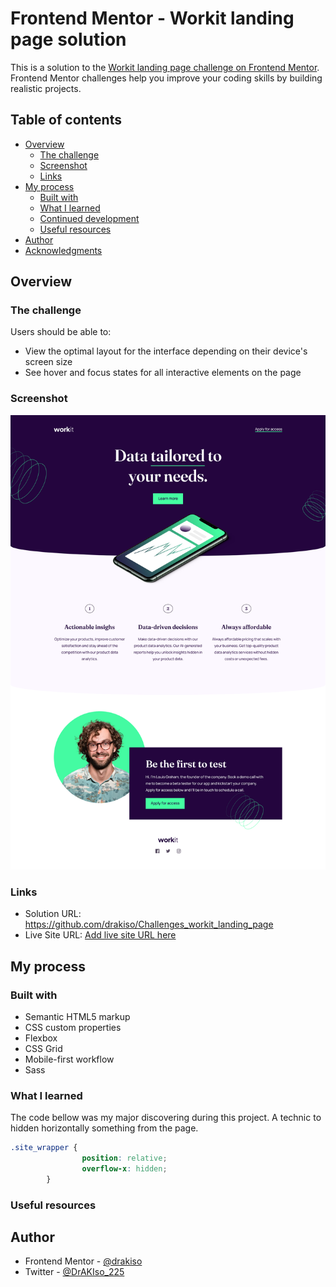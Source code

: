# Frontend Mentor - Workit landing page solution

This is a solution to the [Workit landing page challenge on Frontend Mentor](https://www.frontendmentor.io/challenges/workit-landing-page-2fYnyle5lu). Frontend Mentor challenges help you improve your coding skills by building realistic projects. 

## Table of contents

- [Overview](#overview)
  - [The challenge](#the-challenge)
  - [Screenshot](#screenshot)
  - [Links](#links)
- [My process](#my-process)
  - [Built with](#built-with)
  - [What I learned](#what-i-learned)
  - [Continued development](#continued-development)
  - [Useful resources](#useful-resources)
- [Author](#author)
- [Acknowledgments](#acknowledgments)

## Overview

### The challenge

Users should be able to:

- View the optimal layout for the interface depending on their device's screen size
- See hover and focus states for all interactive elements on the page

### Screenshot

![Alt text](./Screenshot_workit.png?raw=true "My workit challenges screenshot")

### Links

- Solution URL: https://github.com/drakiso/Challenges_workit_landing_page
- Live Site URL: [Add live site URL here](https://your-live-site-url.com)

## My process

### Built with

- Semantic HTML5 markup
- CSS custom properties
- Flexbox
- CSS Grid
- Mobile-first workflow
- Sass

### What I learned

The code bellow was my major discovering during this project.
A technic to hidden horizontally something from the page.

```css
.site_wrapper {
                position: relative;
                overflow-x: hidden;
        }
```

### Useful resources

## Author

- Frontend Mentor - [@drakiso](https://www.frontendmentor.io/profile/drakiso)
- Twitter - [@DrAKIso_225](https://www.twitter.com/DrAKIso_225)

